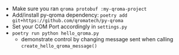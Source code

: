 * Make sure you ran `qroma protobuf :my-qroma-project`
* Add/install py-qroma dependency: `poetry add git+https://github.com/qromatech/py-qroma`
* Set your COM Port accordingly in `settings.py`
* `poetry run python hello_qroma.py`
  * demonstrate control by changing message sent when calling `create_hello_qroma_message()` 
